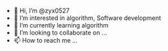 - 👋 Hi, I’m @zyx0527
- 👀 I’m interested in algorithm, Software development
- 🌱 I’m currently learning algorithm
- 💞️ I’m looking to collaborate on ...
- 📫 How to reach me ...

<!---
zyx0527/zyx0527 is a ✨ special ✨ repository because its `README.md` (this file) appears on your GitHub profile.
You can click the Preview link to take a look at your changes.
--->
